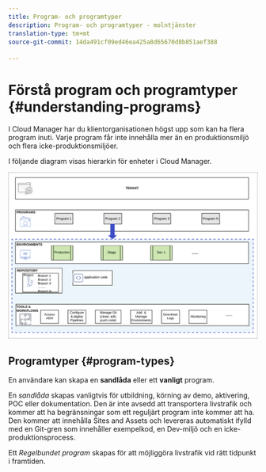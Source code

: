 ```yaml
---
title: Program- och programtyper
description: Program- och programtyper - molntjänster
translation-type: tm+mt
source-git-commit: 14da491cf09ed46ea425a8d65670d8b851aef388

---
```



# Förstå program och programtyper {#understanding-programs}

I Cloud Manager har du klientorganisationen högst upp som kan ha flera program inuti.  Varje program får inte innehålla mer än en produktionsmiljö och flera icke-produktionsmiljöer.

I följande diagram visas hierarkin för enheter i Cloud Manager.

![image](assets/program-types1.png)

## Programtyper {#program-types}

En användare kan skapa en **sandlåda** eller ett **vanligt** program.

En *sandlåda* skapas vanligtvis för utbildning, körning av demo, aktivering, POC eller dokumentation. Den är inte avsedd att transportera livstrafik och kommer att ha begränsningar som ett reguljärt program inte kommer att ha. Den kommer att innehålla Sites and Assets och levereras automatiskt ifylld med en Git-gren som innehåller exempelkod, en Dev-miljö och en icke-produktionsprocess.

Ett *Regelbundet program* skapas för att möjliggöra livstrafik vid rätt tidpunkt i framtiden.